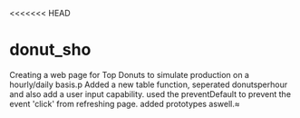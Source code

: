 <<<<<<< HEAD
# donut_sho
Creating a web page for Top Donuts to simulate production on a hourly/daily basis.p
Added a new table function, seperated donutsperhour and also add a user input capability.
used the preventDefault to prevent the event 'click' from refreshing page. added prototypes aswell.≈
